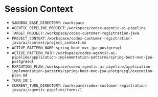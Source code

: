 <!--
App: Customer Registration
Package: ai.agentic-pipeline.turns
File: session_context.md
Version: 0.1.0
Turns: 1
Author: AI Agent
Date: 2025-10-29T22:24:49Z
Exports: session-context
Description: Resolved variables for turn 1 execution.
-->
# Session Context

- `SANDBOX_BASE_DIRECTORY`: `/workspace`
- `AGENTIC_PIPELINE_PROJECT`: `/workspace/codex-agentic-ai-pipeline`
- `TARGET_PROJECT`: `/workspace/codex-customer-registration-java`
- `PROJECT_CONTEXT`: `/workspace/codex-customer-registration-java/ai/context/project_context.md`
- `ACTIVE_PATTERN_NAME`: `spring-boot-mvc-jpa-postgresql`
- `ACTIVE_PATTERN_PATH`: `/workspace/codex-agentic-ai-pipeline/application-implementation-patterns/spring-boot-mvc-jpa-postgresql`
- `EXECUTION_PLAN`: `/workspace/codex-agentic-ai-pipeline/application-implementation-patterns/spring-boot-mvc-jpa-postgresql/execution-plan.md`
- `TURN_ID`: `1`
- `CURRENT_TURN_DIRECTORY`: `/workspace/codex-customer-registration-java/ai/agentic-pipeline/turns/1`
